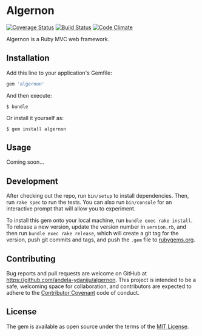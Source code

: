 # Algernon

[![Coverage Status](https://coveralls.io/repos/github/andela-ydaniju/algernon/badge.svg?branch=master)](https://coveralls.io/github/andela-ydaniju/algernon?branch=master) [![Build Status](https://travis-ci.org/andela-ydaniju/algernon.svg?branch=master)](https://travis-ci.org/andela-ydaniju/algernon) [![Code Climate](https://codeclimate.com/github/andela-ydaniju/algernon/badges/gpa.svg)](https://codeclimate.com/github/andela-ydaniju/algernon)

Algernon is a Ruby MVC web framework.

## Installation

Add this line to your application's Gemfile:

```ruby
gem 'algernon'
```

And then execute:

    $ bundle

Or install it yourself as:

    $ gem install algernon

## Usage

Coming soon...

## Development

After checking out the repo, run `bin/setup` to install dependencies. Then, run `rake spec` to run the tests. You can also run `bin/console` for an interactive prompt that will allow you to experiment.

To install this gem onto your local machine, run `bundle exec rake install`. To release a new version, update the version number in `version.rb`, and then run `bundle exec rake release`, which will create a git tag for the version, push git commits and tags, and push the `.gem` file to [rubygems.org](https://rubygems.org).

## Contributing

Bug reports and pull requests are welcome on GitHub at https://github.com/andela-ydaniju/algernon. This project is intended to be a safe, welcoming space for collaboration, and contributors are expected to adhere to the [Contributor Covenant](http://contributor-covenant.org) code of conduct.

## License

The gem is available as open source under the terms of the [MIT License](http://opensource.org/licenses/MIT).





